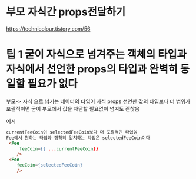# 부모 자식간 props전달하기

https://technicolour.tistory.com/56


# 팁 1 굳이 자식으로 넘겨주는 객체의 타입과 자식에서 선언한 props의 타입과 완벽히 동일할 필요가 없다

부모-> 자식 으로 넘기는 데이터의 타입이 자식 props 선언한 값의 타입보다 더 범위가 포괄적이면
굳이 부모에서 값을 재단할 필요없이 넘겨도 괜찮음

예시 
``` html
currentFeeCoin이 selectedFeeCoin보다 더 포괄적인 타입임
Fee에서 원하는 타입과 정확히 일치하는 타입은 selectedFeeCoin이다
 <Fee
     feeCoin={{ ...currentFeeCoin}}
    />
 <Fee
    feeCoin={selectedFeeCoin}
    />
```
